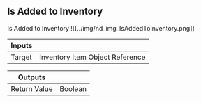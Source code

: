 ## Is Added to Inventory
Is Added to Inventory
![[../img/nd_img_IsAddedToInventory.png]]

|Inputs||
|--|--|
| Target | Inventory Item Object Reference |

|Outputs||
|--|--|
| Return Value | Boolean |
